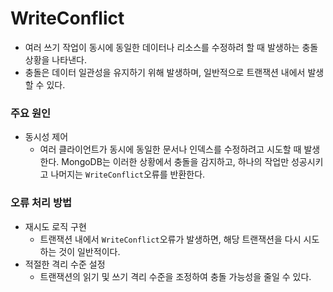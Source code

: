 # WriteConflict
- 여러 쓰기 작업이 동시에 동일한 데이터나 리소스를 수정하려 할 때 발생하는 충돌 상황을 나타낸다.
- 충돌은 데이터 일관성을 유지하기 위해 발생하며, 일반적으로 트랜잭션 내에서 발생할 수 있다.
### 주요 원인
- 동시성 제어
	- 여러 클라이언트가 동시에 동일한 문서나 인덱스를 수정하려고 시도할 때 발생한다. MongoDB는 이러한 상황에서 충돌을 감지하고, 하나의 작업만 성공시키고 나머지는 `WriteConflict`오류를 반환한다.
### 오류 처리 방법
- 재시도 로직 구현
	- 트랜잭션 내에서 `WriteConflict`오류가 발생하면, 해당 트랜잭션을 다시 시도하는 것이 일반적이다.
- 적절한 격리 수준 설정
	- 트랜잭션의 읽기 및 쓰기 격리 수준을 조정하여 충돌 가능성을 줄일 수 있다.